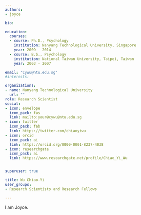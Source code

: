 ```yaml
---
authors:
- joyce

bio: 

education:
  courses:
  - course: Ph.D., Psychology
    institution: Nanyang Technological University, Singapore
    year: 2009 - 2014
  - course: B.S., Psychology
    institution: National Taiwan University, Taipei, Taiwan
    year: 2003 - 2007

email: "cywu@ntu.edu.sg"
#interests:

organizations:
- name: Nanyang Technological University
  url: ""
role: Research Scientist
social:
- icon: envelope
  icon_pack: fas
  link: mailto:your@cywu@ntu.edu.sg
- icon: twitter
  icon_pack: fab
  link: https://twitter.com/chiaoyiwu
- icon: orcid
  icon_pack: ai
  link: https://orcid.org/0000-0001-8237-4038
- icon: researchgate
  icon_pack: ai
  link: https://www.researchgate.net/profile/Chiao_Yi_Wu


superuser: true

title: Wu Chiao-Yi
user_groups:
- Research Scientists and Research Fellows

---
```


I am Joyce.